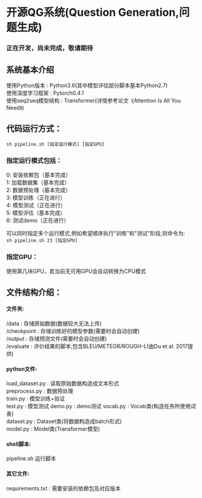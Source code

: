 # 开源QG系统(Question Generation,问题生成)
### 正在开发，尚未完成，敬请期待


## 系统基本介绍
使用Python版本 : Python3.6(其中模型评估部分脚本基本Python2.7)  
使用深度学习框架 : Pytorch0.4.1  
使用seq2seq模型结构 : Transformer(详情参考论文《Attention Is All You Need》)  


## 代码运行方式：
`sh pipeline.sh [指定运行模式] [指定GPU]`  

### 指定运行模式包括：
0: 安装依赖包（基本完成）  
1: 加载数据集（基本完成）  
2: 数据预处理（基本完成）  
3: 模型训练（正在进行）  
4: 模型测试（正在进行）  
5: 模型评估（基本完成）  
6: 测试demo（正在进行）  

可以同时指定多个运行模式,例如希望顺序执行"训练"和"测试"阶段,则命令为:  
`sh pipeline.sh 23 [指定GPU]`  

### 指定GPU：
使用第几块GPU，若当前无可用GPU会自动转换为CPU模式  


## 文件结构介绍：
#### 文件夹:
/data : 存储原始数据(数据较大无法上传)  
/checkpoint : 存储训练好的模型参数(需要时会自动创建)  
/output : 存储预测文件(需要时会自动创建)  
/evaluate : 评价结果的脚本,包含BLEU/METEOR/ROUGH-L(由Du et al. 2017提供)  
#### python文件:
load_dataset.py : 读取原始数据构造成文本形式  
preprocess.py : 数据预处理  
train.py : 模型训练+验证  
test.py : 模型测试
demo.py : demo测试
vocab.py : Vocab类(构造任务所使用词表)  
dataset.py : Dataset类(将数据构造成batch形式)  
model.py : Model类(Transformer模型)  
#### shell脚本:
pipeline.sh 运行脚本  
#### 其它文件:
requirements.txt : 需要安装的依赖包及对应版本
